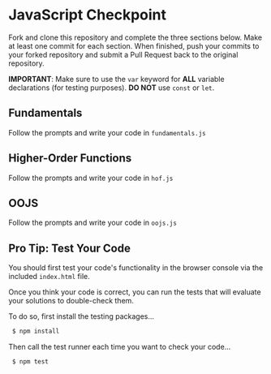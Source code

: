 # JavaScript Checkpoint
Fork and clone this repository and complete the three sections below. Make at least one commit for each section. When finished, push your commits to your forked repository and submit a Pull Request back to the original repository.

**IMPORTANT**: Make sure to use the `var` keyword for **ALL** variable declarations (for testing purposes). **DO NOT** use `const` or `let`.

## Fundamentals
Follow the prompts and write your code in `fundamentals.js`

## Higher-Order Functions
Follow the prompts and write your code in `hof.js`


## OOJS
Follow the prompts and write your code in `oojs.js`

## Pro Tip: Test Your Code

You should first test your code's functionality in the browser console via the included `index.html` file.  

Once you think your code is correct, you can run the tests that will evaluate your solutions to double-check them.

To do so, first install the testing packages...

```bash
 $ npm install
```

Then call the test runner each time you want to check your code...

```bash
 $ npm test
```
